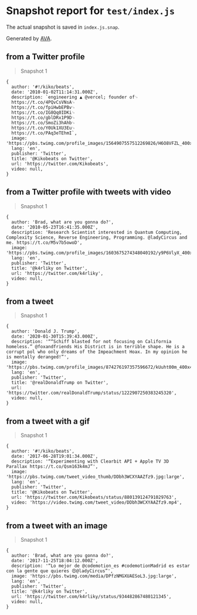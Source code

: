 # Snapshot report for `test/index.js`

The actual snapshot is saved in `index.js.snap`.

Generated by [AVA](https://avajs.dev).

## from a Twitter profile

> Snapshot 1

    {
      author: '#!/kiko/beats',
      date: '2010-01-02T11:14:31.000Z',
      description: `engineering ▲ @vercel; founder of␊
      https://t.co/4PQvCsVNsA␊
      https://t.co/fpiHwbEPBv␊
      https://t.co/IG8Qq0IDKi␊
      https://t.co/gblDRx1P9D␊
      https://t.co/SmoZi3hAhb␊
      https://t.co/Y0Uk1XU3Eu␊
      https://t.co/PAq3eTEhmI`,
      image: 'https://pbs.twimg.com/profile_images/1564907557512269826/H6O8VFZL_400x400.jpg',
      lang: 'en',
      publisher: 'Twitter',
      title: '@Kikobeats on Twitter',
      url: 'https://twitter.com/Kikobeats',
      video: null,
    }

## from a Twitter profile with tweets with video

> Snapshot 1

    {
      author: 'Brad, what are you gonna do?',
      date: '2010-05-23T16:41:35.000Z',
      description: 'Research Scientist interested in Quantum Computing, Complexity Science, Reverse Engineering, Programming. @ladyCircus and me. https://t.co/M5v7b5owoD',
      image: 'https://pbs.twimg.com/profile_images/1603675274348040192/y9P6VlyX_400x400.jpg',
      lang: 'en',
      publisher: 'Twitter',
      title: '@k4rliky on Twitter',
      url: 'https://twitter.com/k4rliky',
      video: null,
    }

## from a tweet

> Snapshot 1

    {
      author: 'Donald J. Trump',
      date: '2020-01-30T15:39:43.000Z',
      description: '““Schiff blasted for not focusing on California homeless.” @foxandfriends His District is in terrible shape. He is a corrupt pol who only dreams of the Impeachment Hoax. In my opinion he is mentally deranged!”',
      image: 'https://pbs.twimg.com/profile_images/874276197357596672/kUuht00m_400x400.jpg',
      lang: 'en',
      publisher: 'Twitter',
      title: '@realDonaldTrump on Twitter',
      url: 'https://twitter.com/realDonaldTrump/status/1222907250383245320',
      video: null,
    }

## from a tweet with a gif

> Snapshot 1

    {
      author: '#!/kiko/beats',
      date: '2017-06-28T19:01:34.000Z',
      description: '“Experimenting with Clearbit API + Apple TV 3D Parallax https://t.co/Qsm163k4mJ”',
      image: 'https://pbs.twimg.com/tweet_video_thumb/DDbh3WCXYAAZfz9.jpg:large',
      lang: 'en',
      publisher: 'Twitter',
      title: '@Kikobeats on Twitter',
      url: 'https://twitter.com/Kikobeats/status/880139124791029763',
      video: 'https://video.twimg.com/tweet_video/DDbh3WCXYAAZfz9.mp4',
    }

## from a tweet with an image

> Snapshot 1

    {
      author: 'Brad, what are you gonna do?',
      date: '2017-11-25T18:04:12.000Z',
      description: '“Lo mejor de @codemotion_es #codemotionMadrid es estar con la gente que quieres 😍@ladyCircus”',
      image: 'https://pbs.twimg.com/media/DPfzNMGXUAESoL3.jpg:large',
      lang: 'en',
      publisher: 'Twitter',
      title: '@k4rliky on Twitter',
      url: 'https://twitter.com/k4rliky/status/934482867480121345',
      video: null,
    }

